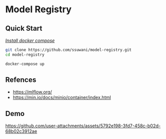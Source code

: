# Model Registry

## Quick Start

[_Install docker compose_](https://docs.docker.com/compose/install/)

```bash
git clone https://github.com/ssuwani/model-registry.git
cd model-registry

docker-compose up
```

## Refences

- https://mlflow.org/
- https://min.io/docs/minio/container/index.html

## Demo

https://github.com/user-attachments/assets/5792e198-3fd7-458c-b02d-68b02c3912ae


